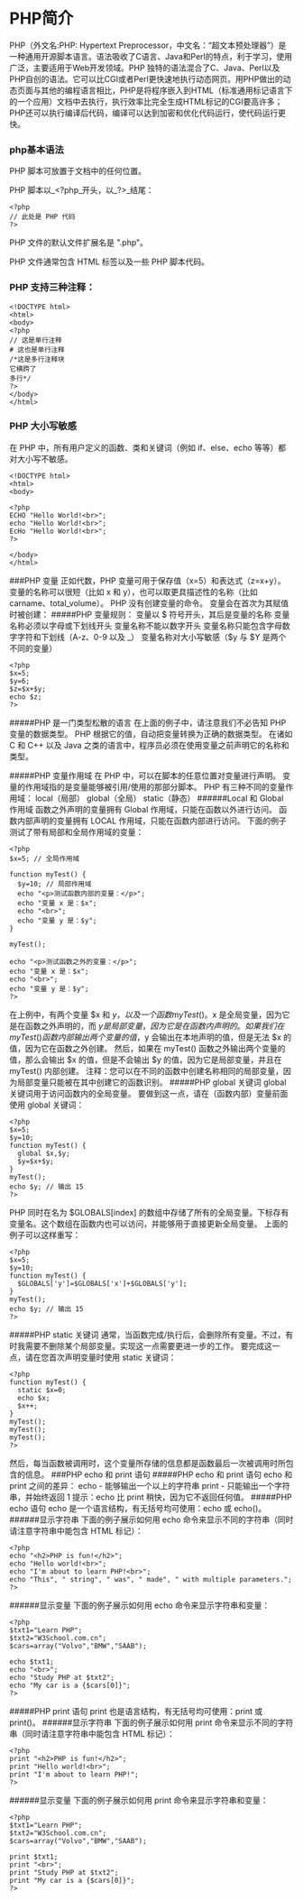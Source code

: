 # PHP简介

PHP（外文名:PHP: Hypertext Preprocessor，中文名：“超文本预处理器”）是一种通用开源脚本语言。语法吸收了C语言、Java和Perl的特点，利于学习，使用广泛，主要适用于Web开发领域。PHP 独特的语法混合了C、Java、Perl以及PHP自创的语法。它可以比CGI或者Perl更快速地执行动态网页。用PHP做出的动态页面与其他的编程语言相比，PHP是将程序嵌入到HTML（标准通用标记语言下的一个应用）文档中去执行，执行效率比完全生成HTML标记的CGI要高许多；PHP还可以执行编译后代码，编译可以达到加密和优化代码运行，使代码运行更快。

### php基本语法

PHP 脚本可放置于文档中的任何位置。

PHP 脚本以_&lt;?php_开头，以_?&gt;_结尾：

```
<?php
// 此处是 PHP 代码
?>
```

PHP 文件的默认文件扩展名是 ".php"。

PHP 文件通常包含 HTML 标签以及一些 PHP 脚本代码。

### PHP 支持三种注释：

```
<!DOCTYPE html>
<html>
<body>
<?php
// 这是单行注释
# 这也是单行注释
/*这是多行注释块
它横跨了
多行*/
?>
</body>
</html>
```

### PHP 大小写敏感

在 PHP 中，所有用户定义的函数、类和关键词（例如 if、else、echo 等等）都对大小写不敏感。

```
<!DOCTYPE html>
<html>
<body>

<?php
ECHO "Hello World!<br>";
echo "Hello World!<br>";
EcHo "Hello World!<br>";
?>

</body>
</html>
```
###PHP 变量
正如代数，PHP 变量可用于保存值（x=5）和表达式（z=x+y）。
变量的名称可以很短（比如 x 和 y），也可以取更具描述性的名称（比如 carname、total_volume）。
PHP 没有创建变量的命令。
变量会在首次为其赋值时被创建：
#####PHP 变量规则：
变量以 $ 符号开头，其后是变量的名称
变量名称必须以字母或下划线开头
变量名称不能以数字开头
变量名称只能包含字母数字字符和下划线（A-z、0-9 以及 _）
变量名称对大小写敏感（$y 与 $Y 是两个不同的变量）
```
<?php
$x=5;
$y=6;
$z=$x+$y;
echo $z;
?>
```
#####PHP 是一门类型松散的语言
在上面的例子中，请注意我们不必告知 PHP 变量的数据类型。
PHP 根据它的值，自动把变量转换为正确的数据类型。
在诸如 C 和 C++ 以及 Java 之类的语言中，程序员必须在使用变量之前声明它的名称和类型。

#####PHP 变量作用域
在 PHP 中，可以在脚本的任意位置对变量进行声明。
变量的作用域指的是变量能够被引用/使用的那部分脚本。
PHP 有三种不同的变量作用域：
local（局部）
global（全局）
static（静态）
######Local 和 Global 作用域
函数之外声明的变量拥有 Global 作用域，只能在函数以外进行访问。
函数内部声明的变量拥有 LOCAL 作用域，只能在函数内部进行访问。
下面的例子测试了带有局部和全局作用域的变量：
```
<?php
$x=5; // 全局作用域

function myTest() {
  $y=10; // 局部作用域
  echo "<p>测试函数内部的变量：</p>";
  echo "变量 x 是：$x";
  echo "<br>";
  echo "变量 y 是：$y";
} 

myTest();

echo "<p>测试函数之外的变量：</p>";
echo "变量 x 是：$x";
echo "<br>";
echo "变量 y 是：$y";
?>
```
在上例中，有两个变量 $x 和 $y，以及一个函数 myTest()。$x 是全局变量，因为它是在函数之外声明的，而 $y 是局部变量，因为它是在函数内声明的。
如果我们在 myTest() 函数内部输出两个变量的值，$y 会输出在本地声明的值，但是无法 $x 的值，因为它在函数之外创建。
然后，如果在 myTest() 函数之外输出两个变量的值，那么会输出 $x 的值，但是不会输出 $y 的值，因为它是局部变量，并且在 myTest() 内部创建。
注释：您可以在不同的函数中创建名称相同的局部变量，因为局部变量只能被在其中创建它的函数识别。
#####PHP global 关键词
global 关键词用于访问函数内的全局变量。
要做到这一点，请在（函数内部）变量前面使用 global 关键词：
```
<?php
$x=5;
$y=10;
function myTest() {
  global $x,$y;
  $y=$x+$y;
}
myTest();
echo $y; // 输出 15
?>
```
PHP 同时在名为 $GLOBALS[index] 的数组中存储了所有的全局变量。下标存有变量名。这个数组在函数内也可以访问，并能够用于直接更新全局变量。
上面的例子可以这样重写：
```
<?php
$x=5;
$y=10;
function myTest() {
  $GLOBALS['y']=$GLOBALS['x']+$GLOBALS['y'];
} 
myTest();
echo $y; // 输出 15
?>
```
#####PHP static 关键词
通常，当函数完成/执行后，会删除所有变量。不过，有时我需要不删除某个局部变量。实现这一点需要更进一步的工作。
要完成这一点，请在您首次声明变量时使用 static 关键词：
```
<?php
function myTest() {
  static $x=0;
  echo $x;
  $x++;
}
myTest();
myTest();
myTest();
?>
```
然后，每当函数被调用时，这个变量所存储的信息都是函数最后一次被调用时所包含的信息。
###PHP echo 和 print 语句
#####PHP echo 和 print 语句
echo 和 print 之间的差异：
echo - 能够输出一个以上的字符串
print - 只能输出一个字符串，并始终返回 1
提示：echo 比 print 稍快，因为它不返回任何值。
#####PHP echo 语句
echo 是一个语言结构，有无括号均可使用：echo 或 echo()。
######显示字符串
下面的例子展示如何用 echo 命令来显示不同的字符串（同时请注意字符串中能包含 HTML 标记）：
```
<?php
echo "<h2>PHP is fun!</h2>";
echo "Hello world!<br>";
echo "I'm about to learn PHP!<br>";
echo "This", " string", " was", " made", " with multiple parameters.";
?>
```
######显示变量
下面的例子展示如何用 echo 命令来显示字符串和变量：
```
<?php
$txt1="Learn PHP";
$txt2="W3School.com.cn";
$cars=array("Volvo","BMW","SAAB");

echo $txt1;
echo "<br>";
echo "Study PHP at $txt2";
echo "My car is a {$cars[0]}";
?>
```
#####PHP print 语句
print 也是语言结构，有无括号均可使用：print 或 print()。
######显示字符串
下面的例子展示如何用 print 命令来显示不同的字符串（同时请注意字符串中能包含 HTML 标记）：
```
<?php
print "<h2>PHP is fun!</h2>";
print "Hello world!<br>";
print "I'm about to learn PHP!";
?>
```
######显示变量
下面的例子展示如何用 print 命令来显示字符串和变量：
```
<?php
$txt1="Learn PHP";
$txt2="W3School.com.cn";
$cars=array("Volvo","BMW","SAAB");

print $txt1;
print "<br>";
print "Study PHP at $txt2";
print "My car is a {$cars[0]}";
?>
```